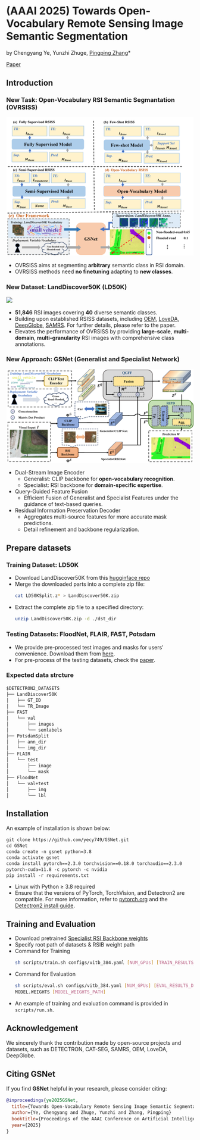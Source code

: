 # (AAAI 2025) Towards Open-Vocabulary Remote Sensing Image Semantic Segmentation

by Chengyang Ye, Yunzhi Zhuge, [Pingping Zhang](https://scholar.google.com/citations?user=MfbIbuEAAAAJ&hl=zh-CN)\*

[Paper](https://arxiv.org/pdf/2412.19492)

## Introduction
### New Task: Open-Vocabulary RSI Semantic Segmantation (OVRSISS)
![](assets/motivation.png)
- OVRSISS aims at segmenting **arbitrary** semantic class in RSI domain. 
- OVRSISS methods need **no finetuning** adapting to **new classes**.

### New Dataset: LandDiscover50K (LD50K)
![](assets/LD50K.png)
- **51,846** RSI images covering **40** diverse semantic classes.
- Building upon established RSISS datasets, including [OEM](), [LoveDA](), [DeepGlobe](), [SAMRS](). For further details, please refer to the paper.
- Elevates the performance of OVRSISS by providing **large-scale**, **multi-domain**, **multi-granularity** RSI images with comprehensive class annotations.


### New Approach: GSNet (Generalist and Specialist Network)
![](assets/framework.png)
- Dual-Stream Image Encoder
  - Generalist: CLIP backbone for **open-vocabulary recognition**.
  - Specialist: RSI backbone for **domain-specific expertise**.
- Query-Guided Feature Fusion
  - Efficient Fusion of Generalist and Specialist Features under the guidance of text-based queries.
- Residual Information Preservation Decoder
  - Aggregates multi-source features for more accurate mask
    predictions.
  - Detail refinement and backbone regularization.

## Prepare datasets
### Training Dataset: LD50K
- Download LandDiscover50K from this [hugginface repo](https://huggingface.co/datasets/Stev929/LandDiscover50K)
- Merge the downloaded parts into a complete zip file:
    ```bash
    cat LD50KSplit.z* > LandDiscover50K.zip
    ```
- Extract the complete zip file to a specified directory:
    ```bash
    unzip LandDiscover50K.zip -d ./dst_dir
    ```
### Testing Datasets: FloodNet, FLAIR, FAST, Potsdam
- We provide pre-processed test images and masks for users' convenience. Download them from [here](https://huggingface.co/datasets/Stev929/OVRSISS_test/tree/main).
- For pre-process of the testing datasets, check the [paper](https://arxiv.org/pdf/2412.19492).

### Expected data strcture
```
$DETECTRON2_DATASETS  
├── LandDiscover50K  
│   ├── GT_ID  
│   └── TR_Image  
├── FAST  
│   └── val  
│       ├── images  
│       └── semlabels  
├── PotsdamSplit  
│   ├── ann_dir  
│   └── img_dir  
├── FLAIR  
│   └── test  
│       ├── image  
│       └── mask  
├── FloodNet  
│   └── val+test  
│       ├── img 
│       └── lbl  
```


## Installation
An example of installation is shown below:
```
git clone https://github.com/yecy749/GSNet.git
cd GSNet
conda create -n gsnet python=3.8
conda activate gsnet
conda install pytorch==2.3.0 torchvision==0.18.0 torchaudio==2.3.0 pytorch-cuda=11.8 -c pytorch -c nvidia
pip install -r requirements.txt
```
- Linux with Python ≥ 3.8 required
- Ensure that the versions of PyTorch, TorchVision, and Detectron2 are compatible. For more information, refer to [pytorch.org](https://pytorch.org) and the  [Detectron2 install guide](https://detectron2.readthedocs.io/tutorials/install.html).

## Training and Evaluation

- Download pretrained [Specialist RSI Backbone weights](https://drive.google.com/file/d/1kH0wDM_Hl4sEQJG8JjILCo0RTx65X7zV/view?usp=sharing)
- Specify root path of datasets & RSIB weight path
- Command for Training
    ```bash
    sh scripts/train.sh configs/vitb_384.yaml [NUM_GPUs] [TRAIN_RESULTS_DIR]
    ```
- Command for Evaluation
    ```bash
    sh scripts/eval.sh configs/vitb_384.yaml [NUM_GPUs] [EVAL_RESULTS_DIR] \
    MODEL.WEIGHTS [MODEL_WEIGHTS_PATH]
    ```
- An example of training and evaluation command is provided in `scripts/run.sh`.


## Acknowledgement
We sincerely thank the contribution made by open-source projects and datasets, such as DETECTRON, CAT-SEG, SAMRS, OEM, LoveDA, DeepGlobe. 
## **Citing GSNet**

If you find **GSNet** helpful in your research, please consider citing:

```bibtex
@inproceedings{ye2025GSNet,
  title={Towards Open-Vocabulary Remote Sensing Image Semantic Segmentation},
  author={Ye, Chengyang and Zhuge, Yunzhi and Zhang, Pingping}
  booktitle={Proceedings of the AAAI Conference on Artificial Intelligence},
  year={2025}
}
```